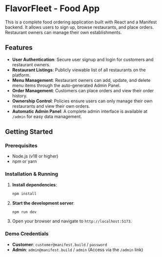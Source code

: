 # FlavorFleet - Food App

This is a complete food ordering application built with React and a Manifest backend. It allows users to sign up, browse restaurants, and place orders. Restaurant owners can manage their own establishments.

## Features

- **User Authentication**: Secure user signup and login for customers and restaurant owners.
- **Restaurant Listings**: Publicly viewable list of all restaurants on the platform.
- **Menu Management**: Restaurant owners can add, update, and delete menu items through the auto-generated Admin Panel.
- **Order Management**: Customers can place orders and view their order history.
- **Ownership Control**: Policies ensure users can only manage their own restaurants and view their own orders.
- **Automatic Admin Panel**: A complete admin interface is available at `/admin` for easy data management.

## Getting Started

### Prerequisites

- Node.js (v18 or higher)
- npm or yarn

### Installation & Running

1.  **Install dependencies**:
    ```bash
    npm install
    ```

2.  **Start the development server**:
    ```bash
    npm run dev
    ```

3.  Open your browser and navigate to `http://localhost:5173`.

### Demo Credentials

- **Customer**: `customer@manifest.build` / `password`
- **Admin**: `admin@manifest.build` / `admin` (Access via the `/admin` link)

